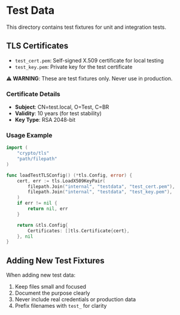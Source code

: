 # Test Data

This directory contains test fixtures for unit and integration tests.

## TLS Certificates

- `test_cert.pem`: Self-signed X.509 certificate for local testing
- `test_key.pem`: Private key for the test certificate

**⚠️ WARNING**: These are test fixtures only. Never use in production.

### Certificate Details

- **Subject**: CN=test.local, O=Test, C=BR
- **Validity**: 10 years (for test stability)
- **Key Type**: RSA 2048-bit

### Usage Example

```go
import (
    "crypto/tls"
    "path/filepath"
)

func loadTestTLSConfig() (*tls.Config, error) {
    cert, err := tls.LoadX509KeyPair(
        filepath.Join("internal", "testdata", "test_cert.pem"),
        filepath.Join("internal", "testdata", "test_key.pem"),
    )
    if err != nil {
        return nil, err
    }

    return &tls.Config{
        Certificates: []tls.Certificate{cert},
    }, nil
}
```

## Adding New Test Fixtures

When adding new test data:

1. Keep files small and focused
2. Document the purpose clearly
3. Never include real credentials or production data
4. Prefix filenames with `test_` for clarity
